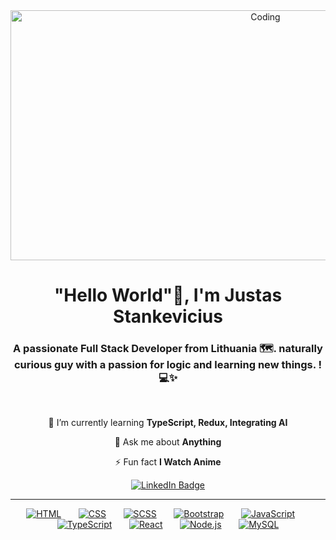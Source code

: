 <!-- GIF -->
<div align="center">
<img  height="400" width="800" src="https://paradox.ba/paradox/wp-content/uploads/2019/09/4paradox-animation.gif" alt="Coding" />

<h1>"Hello World"👋, I'm Justas Stankevicius</h1>

<h3 >A passionate Full Stack Developer from Lithuania 🗺️. naturally curious guy with a passion for logic and learning new things. ! 💻✨</h3>
</hr>
</br>

<p>

🌱 I’m currently learning **TypeScript, Redux, Integrating AI**

💬 Ask me about **Anything**

⚡ Fun fact **I Watch Anime**

</p>
<div id="badges">
  <a href="https://www.linkedin.com/in/justas-stankevicius-430119293/">
    <img src="https://img.shields.io/badge/LinkedIn-blue?style=for-the-badge&logo=linkedin&logoColor=white" alt="LinkedIn Badge"/>
  </a>
</div>
<hr/>
<div>

[![HTML](https://skillicons.dev/icons?i=html)](https://skillicons.dev) &nbsp;&nbsp;&nbsp;&nbsp;&nbsp;
[![CSS](https://skillicons.dev/icons?i=css)](https://skillicons.dev) &nbsp;&nbsp;&nbsp;&nbsp;&nbsp;
[![SCSS](https://skillicons.dev/icons?i=scss)](https://skillicons.dev) &nbsp;&nbsp;&nbsp;&nbsp;&nbsp;
[![Bootstrap](https://skillicons.dev/icons?i=bootstrap)](https://skillicons.dev) &nbsp;&nbsp;&nbsp;&nbsp;&nbsp;
[![JavaScript](https://skillicons.dev/icons?i=javascript)](https://skillicons.dev) &nbsp;&nbsp;&nbsp;&nbsp;&nbsp;
[![TypeScript](https://skillicons.dev/icons?i=typescript)](https://skillicons.dev)
&nbsp;&nbsp;&nbsp;&nbsp;&nbsp;
[![React](https://skillicons.dev/icons?i=react)](https://skillicons.dev) &nbsp;&nbsp;&nbsp;&nbsp;&nbsp;
[![Node.js](https://skillicons.dev/icons?i=nodejs)](https://skillicons.dev) &nbsp;&nbsp;&nbsp;&nbsp;&nbsp;
[![MySQL](https://skillicons.dev/icons?i=mysql)](https://skillicons.dev)

</div>

</div>


<!-- <details>
 <summary><h3>👨‍💻Bla Bla</h3></summary>
   More bla bla -->
